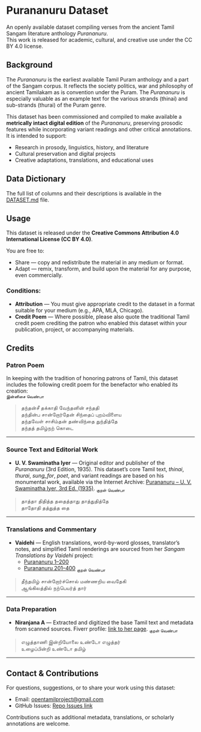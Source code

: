 # Purananuru Dataset

An openly available dataset compiling verses from the ancient Tamil Sangam literature anthology *Purananuru*.  
This work is released for academic, cultural, and creative use under the CC BY 4.0 license.

## Background

The *Purananuru* is the earliest available Tamil Puram anthology and a part of the Sangam corpus. It reflects the society politics, war and philosophy of ancient Tamilakam as is convention under the Puram. The *Purananuru* is especially valuable as an example text for the various strands (thinai) and sub-strands (thurai) of the Puram genre. 

This dataset has been commissioned and compiled to make available a **metrically intact digital edition** of the *Purananuru*, preserving prosodic features while incorporating variant readings and other critical annotations. It is intended to support:
- Research in prosody, linguistics, history, and literature
- Cultural preservation and digital projects
- Creative adaptations, translations, and educational uses

## Data Dictionary
The full list of columns and their descriptions is available in the [DATASET.md](DATASET.md) file.

## Usage

This dataset is released under the **Creative Commons Attribution 4.0 International License (CC BY 4.0)**.

You are free to:
- Share — copy and redistribute the material in any medium or format.
- Adapt — remix, transform, and build upon the material for any purpose, even commercially.

### Conditions:
- **Attribution** — You must give appropriate credit to the dataset in a format suitable for your medium (e.g., APA, MLA, Chicago).
- **Credit Poem** — Where possible, please also quote the traditional Tamil credit poem crediting the patron who enabled this dataset within your publication, project, or accompanying materials.

## Credits

### Patron Poem
In keeping with the tradition of honoring patrons of Tamil, this dataset includes the following credit poem for the benefactor who enabled its creation:  
<sub>இன்னிசை வெண்பா</sub>  
> தந்தன்சீ தக்காதி வேந்தனின் சந்ததி  
> தந்தின்ப சான்றோர்தேன் சிந்தைப் புறம்விளைய  
> தந்தவேள் சாசிம்தன் தண்விந்தை துந்தித்தே  
> தந்தத் தமிழ்நற் கொடை

---

### Source Text and Editorial Work
- **U. V. Swaminatha Iyer** — Original editor and publisher of the *Purananuru* (3rd Edition, 1935). This dataset’s core Tamil text, *thinai*, *thurai*, *sung_for*, *poet*, and variant readings are based on his monumental work, available via the Internet Archive: [Purananuru – U. V. Swaminatha Iyer, 3rd Ed. (1935)](https://archive.org/details/Tamil-Purananuru-U-Ve-Sa-3rd-Edition-1935/page/n123/mode/1up).
<sub>குறள் வெண்பா</sub>  
> தாத்தா திதித்த ததைத்தாது தாத்துதித்தே  
> தாதோதி தத்துத்த தை
---

### Translations and Commentary
- **Vaidehi** — English translations, word-by-word glosses, translator’s notes, and simplified Tamil renderings are sourced from her *Sangam Translations by Vaidehi* project:  
  - [Purananuru 1–200](https://sangamtranslationsbyvaidehi.com/ettuthokai-purananuru-1-200/)  
  - [Purananuru 201–400](https://sangamtranslationsbyvaidehi.com/ettuthokai-purananuru-201-400/)
<sub>குறள் வெண்பா</sub>  
> தீந்தமிழ் சான்றோர்ச்சொல் மண்ணறிய வைதேகி  
> ஆங்கிலத்தில் நற்பெயர்த் தார்  

---

### Data Preparation
- **Niranjana A** — Extracted and digitized the base Tamil text and metadata from scanned sources. Fiverr profile: [link to her page](https://www.fiverr.com/niranjana_anand/provide-tamil-and-english-transcription-service-bc40?context_referrer=listings_page&source=your_recently_viewed_gigs&ref_ctx_id=e50e60961a4e4b68bcda382feb1c1b3b&context=recommendation&pckg_id=1&pos=1&context_alg=recently_viewed&imp_id=8c4917df-b133-4e38-a55b-f17646d08d2a).
<sub>குறள் வெண்பா</sub>  
> எழுத்தாணி இன்றியோலை உண்டோ எழுத்தர்  
> உழைப்பின்றி உண்டோ தமிழ்  

---

## Contact & Contributions

For questions, suggestions, or to share your work using this dataset:
- Email: opentamilproject@gmail.com
- GitHub Issues: [Repo Issues link](https://github.com/opentamilproject/Puranaanuru-Dataset/issues)

Contributions such as additional metadata, translations, or scholarly annotations are welcome.
